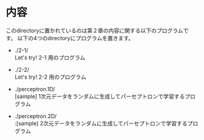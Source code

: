 # 内容

このdirectoryに置かれているのは第２章の内容に関する以下のプログラムです。
以下の4つのdirectoryにプログラムを置きます。

  - ./2-1/             
    Let's try! 2-1 用のプログラム

  - ./2-2/        
    Let's try! 2-2 用のプログラム

  - ./perceptron.1D/    
    [sample] 1次元データをランダムに生成してパーセプトロンで学習するプログラム

  - ./perceptron.2D/    
    :[sample] 2次元データをランダムに生成してパーセプトロンで学習するプログラム
    
